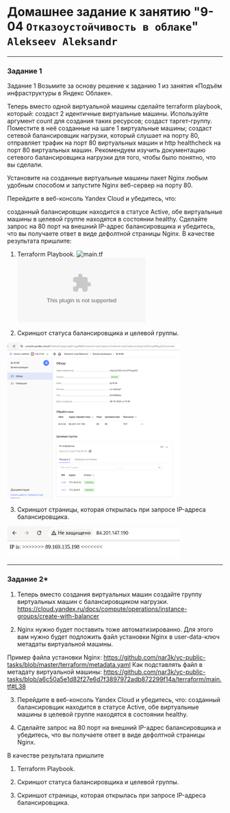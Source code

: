 # Домашнее задание к занятию "9-04 `Отказоустойчивость в облаке`"  `Alekseev Aleksandr`

---

### Задание 1
Задание 1
Возьмите за основу решение к заданию 1 из занятия «Подъём инфраструктуры в Яндекс Облаке».

Теперь вместо одной виртуальной машины сделайте terraform playbook, который:
создаст 2 идентичные виртуальные машины. Используйте аргумент count для создания таких ресурсов;
создаст таргет-группу. Поместите в неё созданные на шаге 1 виртуальные машины;
создаст сетевой балансировщик нагрузки, который слушает на порту 80, отправляет трафик на порт 80 виртуальных машин и http healthcheck на порт 80 виртуальных машин.
Рекомендуем изучить документацию сетевого балансировщика нагрузки для того, чтобы было понятно, что вы сделали.

Установите на созданные виртуальные машины пакет Nginx любым удобным способом и запустите Nginx веб-сервер на порту 80.

Перейдите в веб-консоль Yandex Cloud и убедитесь, что:

созданный балансировщик находится в статусе Active,
обе виртуальные машины в целевой группе находятся в состоянии healthy.
Сделайте запрос на 80 порт на внешний IP-адрес балансировщика и убедитесь, что вы получаете ответ в виде дефолтной страницы Nginx.
В качестве результата пришлите:

1. Terraform Playbook.
![main.tf](9-04-files/main.tf)
![full archive with tf-files & filled ancible dir](9-04-files/HW-9-04.tar.gz)

2. Скриншот статуса балансировщика и целевой группы.
<img src = "9-04-img/9-04-lb.png" width = 80%>

3. Скриншот страницы, которая открылась при запросе IP-адреса балансировщика.
<img src = "9-04-img/9-04-lb-web-page.png" width = 80%>

---

### Задание 2*
1. Теперь вместо создания виртуальных машин создайте группу виртуальных машин с балансировщиком нагрузки.
https://cloud.yandex.ru/docs/compute/operations/instance-groups/create-with-balancer

2. Nginx нужно будет поставить тоже автоматизированно. Для этого вам нужно будет подложить файл установки Nginx в user-data-ключ метадаты виртуальной машины.

Пример файла установки Nginx: 
https://github.com/nar3k/yc-public-tasks/blob/master/terraform/metadata.yaml
Как подставлять файл в метадату виртуальной машины: 
https://github.com/nar3k/yc-public-tasks/blob/a6c50a5e1d82f27e6d7f3897972adb872299f14a/terraform/main.tf#L38

3. Перейдите в веб-консоль Yandex Cloud и убедитесь, что:
созданный балансировщик находится в статусе Active,
обе виртуальные машины в целевой группе находятся в состоянии healthy.

4. Сделайте запрос на 80 порт на внешний IP-адрес балансировщика и убедитесь, что вы получаете ответ в виде дефолтной страницы Nginx.

В качестве результата пришлите

1. Terraform Playbook.

2. Скриншот статуса балансировщика и целевой группы.

3. Скриншот страницы, которая открылась при запросе IP-адреса балансировщика.